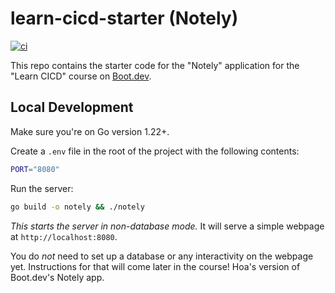 # learn-cicd-starter (Notely)

[![ci](https://github.com/Tran-Duc-Hoa/learn-cicd-starter/actions/workflows/ci.yml/badge.svg)](https://github.com/Tran-Duc-Hoa/learn-cicd-starter/actions/workflows/ci.yml)

This repo contains the starter code for the "Notely" application for the "Learn CICD" course on [Boot.dev](https://boot.dev).

## Local Development

Make sure you're on Go version 1.22+.

Create a `.env` file in the root of the project with the following contents:

```bash
PORT="8080"
```

Run the server:

```bash
go build -o notely && ./notely
```

*This starts the server in non-database mode.* It will serve a simple webpage at `http://localhost:8080`.

You do *not* need to set up a database or any interactivity on the webpage yet. Instructions for that will come later in the course!
Hoa's version of Boot.dev's Notely app.